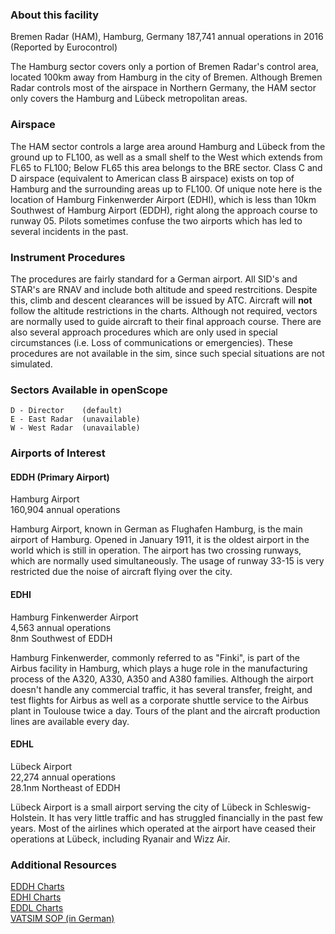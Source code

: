 ### About this facility
Bremen Radar (HAM), Hamburg, Germany
187,741 annual operations in 2016 (Reported by Eurocontrol)

The Hamburg sector covers only a portion of Bremen Radar's control area, located 100km away from Hamburg in the city of Bremen. Although Bremen Radar controls most of the airspace in Northern Germany, the HAM sector only covers the Hamburg and Lübeck metropolitan areas.

### Airspace
The HAM sector controls a large area around Hamburg and Lübeck from the ground up to FL100, as well as a small shelf to the West which extends from FL65 to FL100; Below FL65 this area belongs to the BRE sector. 
Class C and D airspace (equivalent to American class B airspace) exists on top of Hamburg and the surrounding areas up to FL100.
Of unique note here is the location of Hamburg Finkenwerder Airport (EDHI), which is less than 10km Southwest of Hamburg Airport (EDDH), right along the approach course to runway 05. Pilots sometimes confuse the two airports which has led to several incidents in the past.

### Instrument Procedures
The procedures are fairly standard for a German airport. All SID's and STAR's are RNAV and include both altitude and speed restrcitions. Despite this, climb and descent clearances will be issued by ATC. Aircraft will **not** follow the altitude restrictions in the charts. Although not required, vectors are normally used to guide aircraft to their final approach course. There are also several approach procedures which are only used in special circumstances (i.e. Loss of communications or emergencies). These procedures are not available in the sim, since such special situations are not simulated.

### Sectors Available in openScope
```
D - Director    (default)
E - East Radar  (unavailable)
W - West Radar  (unavailable)
```

### Airports of Interest

#### EDDH (Primary Airport)
Hamburg Airport  
160,904 annual operations

Hamburg Airport, known in German as Flughafen Hamburg, is the main airport of Hamburg. Opened in January 1911, it is the oldest airport in the world which is still in operation. The airport has two crossing runways, which are normally used simultaneously. The usage of runway 33-15 is very restricted due the noise of aircraft flying over the city.

#### EDHI
Hamburg Finkenwerder Airport  
4,563 annual operations  
8nm Southwest of EDDH

Hamburg Finkenwerder, commonly referred to as "Finki", is part of the Airbus facility in Hamburg, which plays a huge role in the manufacturing process of the A320, A330, A350 and A380 families. Although the airport doesn't handle any commercial traffic, it has several transfer, freight, and test flights for Airbus as well as a corporate shuttle service to the Airbus plant in Toulouse twice a day. Tours of the plant and the aircraft production lines are available every day. 

#### EDHL
Lübeck Airport  
22,274 annual operations  
28.1nm Northeast of EDDH

Lübeck Airport is a small airport serving the city of Lübeck in Schleswig-Holstein. It has very little traffic and has struggled financially in the past few years. Most of the airlines which operated at the airport have ceased their operations at Lübeck, including Ryanair and Wizz Air.

### Additional Resources
[EDDH Charts](http://nav.vatsim-germany.org/files/edww/charts/eddh/public/EDDH_AIO.pdf)  
[EDHI Charts](http://nav.vatsim-germany.org/files/edww/charts/edhi/public/EDHI_AIO.pdf)  
[EDDL Charts](http://nav.vatsim-germany.org/files/edww/charts/edhl/public/EDHL_AIO.pdf)  
[VATSIM SOP (in German)](https://drive.google.com/file/d/1wOl8Pj-5YgAAvY87f5_mq_rfeLSPw_kb/view?usp=sharing)
